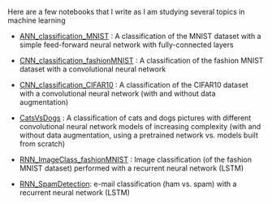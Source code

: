 Here are a few notebooks that I write as I am studying several topics in machine learning

- [ANN_classification_MNIST](https://github.com/andreavittino/colab_notebooks/blob/main/ANN_classification_MNIST.ipynb) : A classification of the MNIST dataset with a simple feed-forward neural network with fully-connected layers

- [CNN_classification_fashionMNIST](https://github.com/andreavittino/colab_notebooks/blob/main/CNN_classification_fashionMNIST.ipynb) : A classification of the fashion MNIST dataset with a convolutional neural network

- [CNN_classification_CIFAR10](https://github.com/andreavittino/colab_notebooks/blob/main/CNN_classification_CIFAR10.ipynb) : A classification of the CIFAR10 dataset with a convolutional neural network (with and without data augmentation)

- [CatsVsDogs](https://github.com/andreavittino/colab_notebooks/blob/main/CatsVsDogs.ipynb) : A classification of cats and dogs pictures with different convolutional neural network models of increasing complexity (with and without data augmentation, using a pretrained network vs. models built from scratch)

- [RNN_ImageClass_fashionMNIST](https://github.com/andreavittino/colab_notebooks/blob/main/RNN_ImageClass_fashionMNIST.ipynb) : Image classification (of the fashion MNIST dataset) performed with a recurrent neural network (LSTM)

- [RNN_SpamDetection](https://github.com/andreavittino/colab_notebooks/blob/main/RNN_SpamDetection.ipynb): e-mail classification (ham vs. spam) with a recurrent neural network (LSTM)
